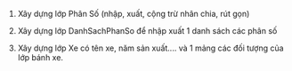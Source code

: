 1. Xây dựng lớp Phân Số (nhập, xuất, cộng trừ nhân chia, rút gọn)

2. Xây dựng lớp DanhSachPhanSo để nhập xuất 1 danh sách các phân số

3. Xây dựng lớp Xe có tên xe, năm sản xuất.... và 1 mảng các đối tượng của lớp bánh xe.
